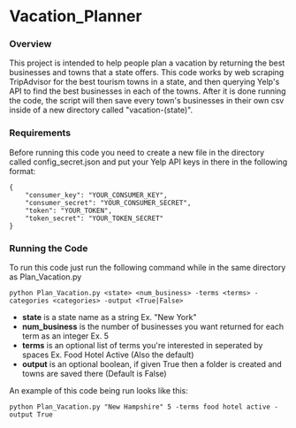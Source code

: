 # Vacation_Planner




### Overview
This project is intended to help people plan a vacation by returning the best businesses and towns that a state offers. This code works by web scraping TripAdvisor for the best tourism towns in a state, and then querying Yelp's API to find the best businesses in each of the towns. After it is done running the code, the script will then save every town's businesses in their own csv inside of a new directory called "vacation-(state)".

### Requirements
Before running this code you need to create a new file in the directory called config_secret.json and put your Yelp API keys in there in the following format:

```
{
    "consumer_key": "YOUR_CONSUMER_KEY",
    "consumer_secret": "YOUR_CONSUMER_SECRET",
    "token": "YOUR_TOKEN",
    "token_secret": "YOUR_TOKEN_SECRET"
}
```

### Running the Code

To run this code just run the following command while in the same directory as Plan_Vacation.py

	python Plan_Vacation.py <state> <num_business> -terms <terms> -categories <categories> -output <True|False>
    
  * __state__ is a state name as a string Ex. "New York"
  * __num_business__ is the number of businesses you want returned for each term as an integer Ex. 5
  * __terms__ is an optional list of terms you're interested in seperated by spaces Ex. Food Hotel Active (Also the default)
  * __output__ is an optional boolean, if given True then a folder is created and towns are saved there (Default is False)
    
An example of this code being run looks like this:

    python Plan_Vacation.py "New Hampshire" 5 -terms food hotel active -output True
